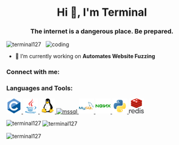 <h1 align="center">Hi 👋, I'm Terminal</h1>
<h3 align="center">The internet is a dangerous place. Be prepared.</h3>

<img align="right" alt="coding" width="400" src="https://www.gifcen.com/wp-content/uploads/2023/07/hacker-gif-8.gif">
<p align="left"> <img src="https://komarev.com/ghpvc/?username=terminal127&label=Profile%20views&color=0e75b6&style=flat" alt="terminal127" /> </p>

- 🔭 I’m currently working on **Automates Website Fuzzing**

<h3 align="left">Connect with me:</h3>
<p align="left">
</p>

<h3 align="left">Languages and Tools:</h3>
<p align="left"> <a href="https://www.cprogramming.com/" target="_blank" rel="noreferrer"> <img src="https://raw.githubusercontent.com/devicons/devicon/master/icons/c/c-original.svg" alt="c" width="40" height="40"/> </a> <a href="https://www.java.com" target="_blank" rel="noreferrer"> <img src="https://raw.githubusercontent.com/devicons/devicon/master/icons/java/java-original.svg" alt="java" width="40" height="40"/> </a> <a href="https://www.linux.org/" target="_blank" rel="noreferrer"> <img src="https://raw.githubusercontent.com/devicons/devicon/master/icons/linux/linux-original.svg" alt="linux" width="40" height="40"/> </a> <a href="https://www.microsoft.com/en-us/sql-server" target="_blank" rel="noreferrer"> <img src="https://www.svgrepo.com/show/303229/microsoft-sql-server-logo.svg" alt="mssql" width="40" height="40"/> </a> <a href="https://www.mysql.com/" target="_blank" rel="noreferrer"> <img src="https://raw.githubusercontent.com/devicons/devicon/master/icons/mysql/mysql-original-wordmark.svg" alt="mysql" width="40" height="40"/> </a> <a href="https://www.nginx.com" target="_blank" rel="noreferrer"> <img src="https://raw.githubusercontent.com/devicons/devicon/master/icons/nginx/nginx-original.svg" alt="nginx" width="40" height="40"/> </a> <a href="https://www.python.org" target="_blank" rel="noreferrer"> <img src="https://raw.githubusercontent.com/devicons/devicon/master/icons/python/python-original.svg" alt="python" width="40" height="40"/> </a> <a href="https://redis.io" target="_blank" rel="noreferrer"> <img src="https://raw.githubusercontent.com/devicons/devicon/master/icons/redis/redis-original-wordmark.svg" alt="redis" width="40" height="40"/> </a> </p>

<p><img align="left" src="https://github-readme-stats.vercel.app/api/top-langs?username=terminal127&show_icons=true&locale=en&layout=compact" alt="terminal127" /></p>

<p>&nbsp;<img align="center" src="https://github-readme-stats.vercel.app/api?username=terminal127&show_icons=true&locale=en" alt="terminal127" /></p>

<p><img align="center" src="https://github-readme-streak-stats.herokuapp.com/?user=terminal127&" alt="terminal127" /></p>
